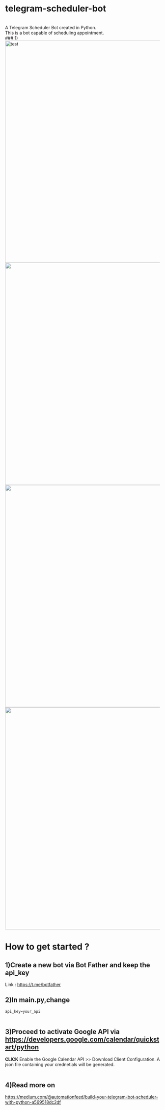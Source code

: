 # telegram-scheduler-bot
</br>
A Telegram Scheduler Bot created in Python.<br/>
This is a bot capable of scheduling appointment.
<br/>
<!--- /start --->
### 1)
<img src="https://github.com/kaikiat/telegram-scheduler-bot/blob/master/images/start_chatting.png" height="720px" width="631px" alt="test"/>
<br/>
<!--- Choosing a Service --->
<img src="https://raw.githubusercontent.com/kaikiat/telegram-scheduler-bot/master/images/start_booking.png" height="720px" width="631px"/>
<br/>
<!--- just --->
<img src="https://github.com/kaikiat/telegram-scheduler-bot/blob/master/images/email_address.png" height="720px" width="631px"/>
<!--- just --->
<img src="https://raw.githubusercontent.com/kaikiat/telegram-scheduler-bot/master/images/verifcation_on_g_calednar.png" height="720px" width="631px"/>

# How to get started ?

## 1)Create a new bot via Bot Father and keep the api_key
Link : <https://t.me/botfather>

## 2)In main.py,change
`api_key=your_api` </br> </br>

## 3)Proceed to activate Google API via <https://developers.google.com/calendar/quickstart/python>
**CLICK** Enable the Google Calendar API >> Download Client Configuration. A json file containing your crednetials will be generated. </br></br>

## 4)Read more on
https://medium.com/@automationfeed/build-your-telegram-bot-scheduler-with-python-a569518dc2df






